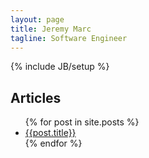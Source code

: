 ```yaml
---
layout: page
title: Jeremy Marc
tagline: Software Engineer
---
```

{% include JB/setup %}

<div class="post-list">
  <h2>Articles</h2>
  <ul>
      {% for post in site.posts %}
        <li><a href="{{post.url}}">{{post.title}}</a></li>
      {% endfor %}
   </ul>
</div>
